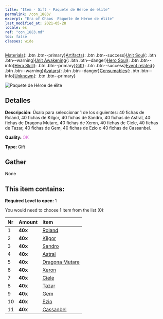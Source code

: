 ```yaml
---
title: "Item - Gift - Paquete de Héroe de élite"
permalink: /con_1883/
excerpt: "Era of Chaos  Paquete de Héroe de élite"
last_modified_at: 2021-05-28
locale: es
ref: "con_1883.md"
toc: false
classes: wide
---
```

 [Materials](/ItemsES/){: .btn .btn--primary}[Artifacts](/ItemsES/Artifacts/){: .btn .btn--success}[Unit Soul](/ItemsES/UnitSoul/){: .btn .btn--warning}[Unit Awakening](/ItemsES/UnitAwakening/){: .btn .btn--danger}[Hero Soul](/ItemsES/HeroSoul/){: .btn .btn--info}[Hero Skill](/ItemsES/HeroSkill/){: .btn .btn--primary}[Gift](/ItemsES/Gift/){: .btn .btn--success}[Event related](/ItemsES/Events/){: .btn .btn--warning}[Avatars](/ItemsES/Avatars/){: .btn .btn--danger}[Consumables](/ItemsES/Consumables/){: .btn .btn--info}[Unknown](/ItemsES/Unknown/){: .btn .btn--primary}

 ![Paquete de Héroe de élite](/images/t/i_907065.png)

## Detalles
 **Descripción:** Úsalo para seleccionar 1 de los siguientes: 40 fichas de Roland, 40 fichas de Kilgor, 40 fichas de Sandro, 40 fichas de Astral, 40 fichas de Dragona Mutare, 40 fichas de Xeron, 40 fichas de Ciele, 40 fichas de Tazar, 40 fichas de Gem, 40 fichas de Ezio o 40 fichas de Cassanbel.

 **Quality:** <span style="color: #DA70D6">OK</span>

 **Type:** Gift

## Gather

  None

## This item contains:

 **Required Level to open:** 1

 You would need to choose 1 item from the list (0):

  | Nr | Amount |     Item    |
  |:---|:-------|:------------|
  | 1 |  **40x** | [Roland](/ItemsES/her_362/) |  | 
  | 2 |  **40x** | [Kilgor](/ItemsES/her_374/) |  | 
  | 3 |  **40x** | [Sandro](/ItemsES/her_371/) |  | 
  | 4 |  **40x** | [Astral](/ItemsES/her_388/) |  | 
  | 5 |  **40x** | [Dragona Mutare](/ItemsES/her_390/) |  | 
  | 6 |  **40x** | [Xeron](/ItemsES/her_383/) |  | 
  | 7 |  **40x** | [Ciele](/ItemsES/her_382/) |  | 
  | 8 |  **40x** | [Tazar](/ItemsES/her_393/) |  | 
  | 9 |  **40x** | [Gem](/ItemsES/her_369/) |  | 
  | 10 |  **40x** | [Ezio](/ItemsES/her_398/) |  | 
  | 11 |  **40x** | [Cassanbel](/ItemsES/her_396/) |  | 
